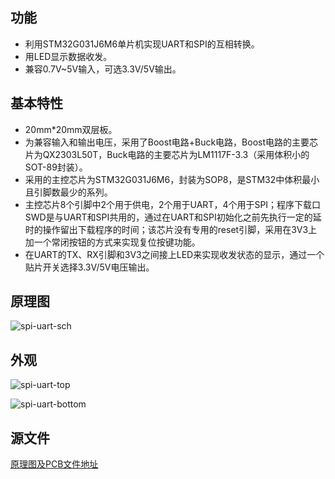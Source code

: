 ## 功能

- 利用STM32G031J6M6单片机实现UART和SPI的互相转换。
- 用LED显示数据收发。
- 兼容0.7V~5V输入，可选3.3V/5V输出。

## 基本特性

- 20mm*20mm双层板。
- 为兼容输入和输出电压，采用了Boost电路+Buck电路，Boost电路的主要芯片为QX2303L50T，Buck电路的主要芯片为LM1117F-3.3（采用体积小的SOT-89封装）。
- 采用的主控芯片为STM32G031J6M6，封装为SOP8，是STM32中体积最小且引脚数最少的系列。
- 主控芯片8个引脚中2个用于供电，2个用于UART，4个用于SPI；程序下载口SWD是与UART和SPI共用的，通过在UART和SPI初始化之前先执行一定的延时的操作留出下载程序的时间；该芯片没有专用的reset引脚，采用在3V3上加一个常闭按钮的方式来实现复位按键功能。
- 在UART的TX、RX引脚和3V3之间接上LED来实现收发状态的显示，通过一个贴片开关选择3.3V/5V电压输出。

## 原理图

![spi-uart-sch](https://timp2100.cn/images/hardware/spi-uart/spi-uart-sch.png)

## 外观

![spi-uart-top](https://timp2100.cn/images/hardware/spi-uart/spi-uart-top.png)

![spi-uart-bottom](https://timp2100.cn/images/hardware/spi-uart/spi-uart-bottom.png)

## 源文件

[原理图及PCB文件地址](https://github.com/timp2100/hardware)